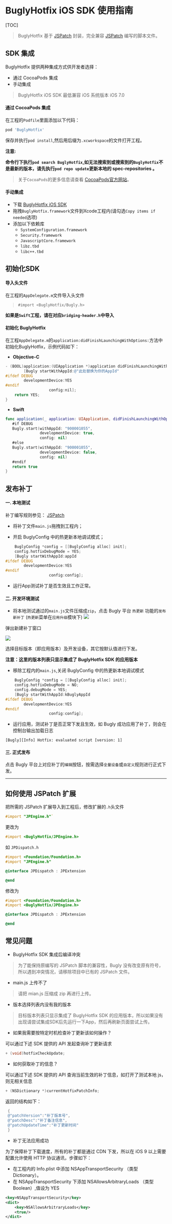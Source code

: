 # BuglyHotfix iOS SDK 使用指南

[TOC]

>BuglyHotfix 基于 [JSPatch][4]  封装，完全兼容  [JSPatch][4] 编写的脚本文件。


## SDK 集成

BuglyHotfix 提供两种集成方式供开发者选择：

- 通过 CocoaPods 集成
- 手动集成

> BuglyHotfix iOS SDK 最低兼容 iOS 系统版本 iOS 7.0

#### 通过 CocoaPods 集成

在工程的`Podfile`里面添加以下代码：

```ruby
pod 'BuglyHotfix'
```

保存并执行`pod install`,然后用后缀为`.xcworkspace`的文件打开工程。

**注意:**

**命令行下执行`pod search BuglyHotfix`,如无法搜索到或搜索到的`BuglyHotfix`不是最新的版本，请先执行`pod repo update`更新本地的 spec-repositories 。**

> 关于`CocoaPods`的更多信息请查看 [CocoaPods官方网站][1]。

#### 手动集成

* 下载 [BuglyHotfix iOS SDK][2] 
* 拖拽`BuglyHotfix.framework`文件到Xcode工程内(请勾选`Copy items if needed`选项)
* 添加以下依赖库
	- `SystemConfiguration.framework`
	- `Security.framework`
	- `JavascriptCore.framework`
	- `libz.tbd`
	- `libc++.tbd`

## 初始化SDK

#### 导入头文件

在工程的`AppDelegate.m`文件导入头文件

> `#import <BuglyHotfix/Bugly.h>`

**如果是`Swift`工程，请在对应`bridging-header.h`中导入**

#### 初始化 BuglyHotfix

在工程`AppDelegate.m`的`application:didFinishLaunchingWithOptions:`方法中初始化BuglyHotfix，示例代码如下：

- **Objective-C**

```objective-c
- (BOOL)application:(UIApplication *)application didFinishLaunchingWithOptions:(NSDictionary *)launchOptions {
	    [Bugly startWithAppId:@"此处替换为你的AppId"
#ifdef DEBUG
        developmentDevice:YES
#endif
                   config:nil];
	return YES;
}
```

- **Swift**

```swift
func application(_ application: UIApplication, didFinishLaunchingWithOptions launchOptions: [UIApplicationLaunchOptionsKey: Any]?) -> Bool {
   #if DEBUG
   Bugly.start(withAppId: "900001055",
               developmentDevice: true,
               config: nil)
   #else
   Bugly.start(withAppId: "900001055",
               developmentDevice: false,
               config: nil)
   #endif
   return true
}
```


## 发布补丁

#### 一. 本地测试

补丁编写规则参见： [JSPatch][4] 

- 将补丁文件`main.js`拖拽到工程内；

- 开启 BuglyConfig 中的热更新本地调试模式；

```objective-c
    BuglyConfig *config = [[BuglyConfig alloc] init];
    config.hotfixDebugMode = YES;
    [Bugly startWithAppId:appId
#ifdef DEBUG
        developmentDevice:YES
#endif
                   config:config];
```

- 运行App测试补丁是否生效且工作正常。

#### 二. 开发环境测试

- 将本地测试通过的`main.js`文件压缩成`zip`，点击 Bugly 平台 `热更新` 功能的`发布新补丁` (`热更新`菜单在`应用升级`模块下)
![](media/14764256478684/14779857594587.jpg)

弹出新建补丁窗口

![](media/14764256478684/14779858073203.jpg)

选择目标版本（即应用版本）及开发设备，其它按默认值进行下发。

**注意：这里的版本列表只显示集成了 BuglyHotfix SDK 的应用版本**

- 移除工程内的`main.js`,关闭 BuglyConfig 中的热更新本地调试模式

```objective-c
    BuglyConfig *config = [[BuglyConfig alloc] init];
    config.hotfixDebugMode = NO;
    config.debugMode = YES;
    [Bugly startWithAppId:kBuglyAppId
#ifdef DEBUG
        developmentDevice:YES
#endif
                   config:config];
```

- 运行应用，测试补丁是否正常下发且生效，如 Bugly 成功应用了补丁，则会在控制台输出加载日志

```shell 
[Bugly][Info] Hotfix: evaluated script [version: 1]
```

#### 三. 正式发布

点击 Bugly 平台上对应补丁的`编辑`按钮，按需选择`全量设备`或`自定义`规则进行正式下发。

---

## 如何使用 JSPatch 扩展

把所需的 JSPatch 扩展导入到工程后，修改扩展的`.h`头文件 

```Objective-C
#import "JPEngine.h"` 
```

更改为 

```Objective-C
#import <BuglyHotfix/JPEngine.h>
```

如 `JPDispatch.h`

```Objective-C
#import <Foundation/Foundation.h>
#import "JPEngine.h"

@interface JPDispatch : JPExtension

@end
```

修改为

```Objective-C
#import <Foundation/Foundation.h>
#import <BuglyHotfix/JPEngine.h>

@interface JPDispatch : JPExtension

@end
```

## 常见问题

- BuglyHotfix SDK 集成后编译冲突

> 为了能保持原编写的 JSPatch 脚本的兼容性，Bugly 没有改变原有符号，所以遇到冲突情况，请移除项目中已有的 JSPatch 文件。

- main.js 上传不了

> 请把 mian.js 压缩成 zip 再进行上传。

- 版本选择列表内没有我的版本

> 目标版本列表只显示集成了 BuglyHotfix SDK 的应用版本，所以如果没有出现请尝试集成SDK后先运行一下App，然后再刷新页面尝试上传。

- 如果我需要按特定时机检查补丁更新该如何操作？

可以通过下述 SDK 提供的 API 发起查询补丁更新请求

```objective-c
+ (void)hotfixCheckUpdate;
```

- 如何获取补丁的信息？

可以通过下述 SDK 提供的 API 查询当前生效的补丁信息，如打开了测试本地 js，则无相关信息

```objective-c
+ (NSDictionary *)currentHotfixPatchInfo;
```

 返回的结构如下：
 
```objective-c
 {
 @"patchVersion":"补丁版本号",
 @"patchDesc":"补丁备注信息",
 @"patchUpdateTime":"补丁更新时间"
 }
```

- 补丁无法应用成功

为了保障补丁下载速度，所有的补丁都是通过 CDN 下发，所以在 iOS 9 以上需要配置允许使用 HTTP 协议通讯，步骤如下：

- 在工程内的 Info.plist 中添加 NSAppTransportSecurity （类型 Dictionary）。
- 在 NSAppTransportSecurity 下添加 NSAllowsArbitraryLoads （类型 Boolean）,值设为 YES

```xml
<key>NSAppTransportSecurity</key>
<dict>
	<key>NSAllowsArbitraryLoads</key>
	<true/>
</dict>
```

[iOS SDK升级指南]:upgrading-2.x-ios.md
[1]:https://cocoapods.org/
[2]:http://softfile.3g.qq.com/myapp/buglysdk/BuglyHotfix-1.0.0.zip
[3]:instruction-manual-ios-app-extension.md
[4]:https://github.com/bang590/JSPatch